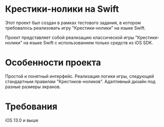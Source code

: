 # Крестики-нолики на Swift

Этот проект был создан в рамках тестового задания, в котором требовалось реализовать игру "Крестики-нолики" на языке Swift.

Проект представляет собой реализацию классической игры "Крестики-нолики" на языке Swift с использованием только средств из iOS SDK.

# Особенности проекта

Простой и понятный интерфейс.
Реализация логики игры, следующей стандартным правилам "Крестиков-ноликов".
Адаптивный дизайн под разные размеры экранов.

# Требования

iOS 13.0 и выше
